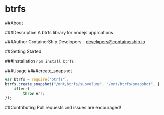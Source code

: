 btrfs
==============

##About

###Description
A btrfs library for nodejs applications

###Author
ContainerShip Developers - developers@containership.io

##Getting Started

###Installation
`npm install btrfs`

###Usage
####create_snapshot
```javascript
var btrfs = require("btrfs");
btrfs.create_snapshot("/mnt/btrfs/subvolume", "/mnt/btrfs/snapshot", { readonly: true }, function(err){
    if(err)
        throw err;
});
```

##Contributing
Pull requests and issues are encouraged!

